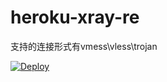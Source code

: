 # heroku-xray-re
支持的连接形式有vmess\vless\trojan

[![Deploy](https://www.herokucdn.com/deploy/button.png)](https://dashboard.heroku.com/new?template=https://github.com/wenjuhe-sos/heroku-xray-re)

